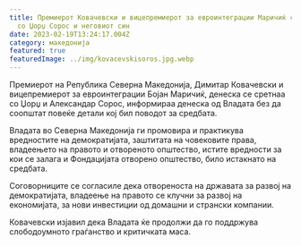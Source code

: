 ```yaml
---
title: Премиерот Ковачевски и вицепремиерот за евроинтеграции Маричиќ се сретнаа
  со Џорџ Сорос и неговиот син
date: 2023-02-19T13:24:17.004Z
category: македонија
featured: true
featuredImage: ../img/kovacevskisoros.jpg.webp
---
```


Премиерот на Република Северна Македонија, Димитар Ковачевски и вицепремиерот за евроинтеграции Бојан Маричиќ, денеска се сретнаа со Џорџ и Александар Сорос, информираа денеска од Владата без да соопштат повеќе детали кој бил поводот за средбата.

Владата во Северна Македонија ги промовира и практикува вредностите на демократијата, заштитата на човековите права, владеењето на правото и отвореното општество, истите вредности за кои се залага и Фондацијата отворено општество, било истакнато на средбата.

Соговорниците се согласиле дека отвореноста на државата за развој на демократијата, владеење на правото се клучни за развој на економијата, за нови инвестиции од домашни и странски компании.

Ковачевски изјавил дека Владата ќе продолжи да го поддржува слободоумното граѓанство и критичката маса.
